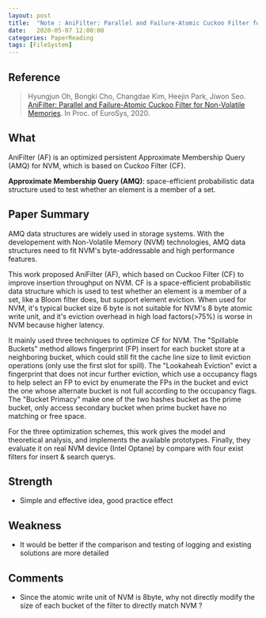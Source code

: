 ```yaml
---
layout: post
title:  "Note : AniFilter: Parallel and Failure-Atomic Cuckoo Filter for Non-Volatile Memories"
date:   2020-05-07 12:00:00
categories: PaperReading
tags: [FileSystem]
---
```


## Reference


> Hyungjun Oh, Bongki Cho, Changdae Kim, Heejin Park, Jiwon Seo. [AniFilter: Parallel and Failure-Atomic Cuckoo Filter for Non-Volatile Memories](https://dl.acm.org/doi/pdf/10.1145/3342195.3387528). In Proc. of EuroSys, 2020.

## What

AniFilter (AF) is an optimized persistent Approximate Membership Query (AMQ) for NVM, which is based on Cuckoo Filter (CF).
<!-- more -->

**Approximate Membership Query (AMQ)**: space-efficient probabilistic data structure used to test whether an element is a member of a set.

## Paper Summary

AMQ data structures are widely used in storage systems. With the developement with Non-Volatile Memory (NVM) technologies, AMQ data structures need to fit NVM's byte-addressable and high performance features.

This work proposed AniFilter (AF), which based on Cuckoo Filter (CF) to improve insertion throughput on NVM. CF is a space-efficient probabilistic data structure which is used to test whether an element is a member of a set, like a Bloom filter does, but support element eviction. When used for NVM, it's typical bucket size 6 byte is not suitable for NVM's 8 byte atomic write unit, and it's eviction overhead in high load factors(>75%) is worse in NVM because higher latency.

It mainly used three techniques to optimize CF for NVM. The "Spillable Buckets" method allows fingerprint (FP) insert for each bucket store at a neighboring bucket, which could still fit the cache line size to limit eviction operations (only use the first slot for spill). The "Lookaheah Eviction" evict a fingerprint that does not incur further eviction, which use a occupancy flags to help select an FP to evict by enumerate the FPs in the bucket and evict the one whose alternate bucket is not full according to the occupancy flags. The "Bucket Primacy" make one of the two hashes bucket as the prime bucket, only access secondary bucket when prime bucket have no matching or free space.

For the three optimization schemes, this work gives the model and theoretical analysis, and implements the available prototypes. Finally, they evaluate it on real NVM device (Intel Optane) by compare with four exist filters for insert & search querys.

## Strength

* Simple and effective idea, good practice effect

## Weakness

* It would be better if the comparison and testing of logging and existing solutions are more detailed

## Comments

* Since the atomic write unit of NVM is 8byte, why not directly modify the size of each bucket of the filter to directly match NVM ?